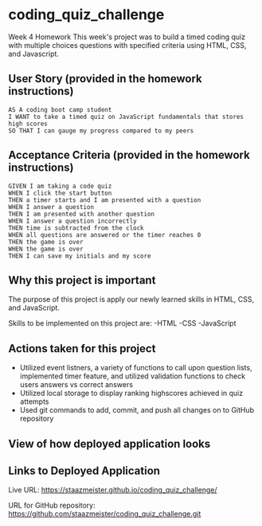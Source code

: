 # coding_quiz_challenge
Week 4 Homework
This week's project was to build a timed coding quiz with multiple choices questions with specified criteria using HTML, CSS, and Javascript.


## User Story (provided in the homework instructions)
```
AS A coding boot camp student
I WANT to take a timed quiz on JavaScript fundamentals that stores high scores
SO THAT I can gauge my progress compared to my peers

```

## Acceptance Criteria (provided in the homework instructions)
```
GIVEN I am taking a code quiz
WHEN I click the start button
THEN a timer starts and I am presented with a question
WHEN I answer a question
THEN I am presented with another question
WHEN I answer a question incorrectly
THEN time is subtracted from the clock
WHEN all questions are answered or the timer reaches 0
THEN the game is over
WHEN the game is over
THEN I can save my initials and my score

```

## Why this project is important
The purpose of this project is apply our newly learned skills in HTML, CSS, and JavaScript.

Skills to be implemented on this project are:
-HTML
-CSS
-JavaScript

## Actions taken for this project
- Utilized event listners, a variety of functions to call upon question lists, implemented timer feature, and utilized validation functions to check users answers vs correct answers 
- Utilized local storage to display ranking highscores achieved in quiz attempts
- Used git commands to add, commit, and push all changes on to GitHub repository

## View of how deployed application looks






## Links to Deployed Application
Live URL: https://staazmeister.github.io/coding_quiz_challenge/

URL for GitHub repository: https://github.com/staazmeister/coding_quiz_challenge.git
